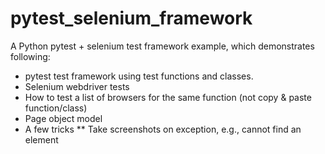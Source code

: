 # pytest_selenium_framework
A Python pytest + selenium test framework example, which demonstrates following:
* pytest test framework using test functions and classes.
* Selenium webdriver tests
* How to test a list of browsers for the same function (not copy & paste function/class)
* Page object model
* A few tricks
** Take screenshots on exception, e.g., cannot find an element

